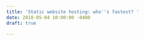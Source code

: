 ```yaml
---
title: 'Static website hosting: who''s fastest? '
date: 2018-05-04 10:00:00 -0400
draft: true

---
```

